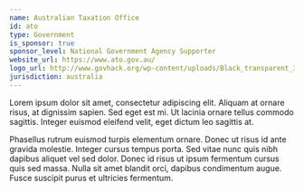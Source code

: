 ```yaml
---
name: Australian Taxation Office
id: ato
type: Government
is_sponsor: true
sponsor_level: National Government Agency Supporter
website_url: https://www.ato.gov.au/
logo_url: http://www.govhack.org/wp-content/uploads/Black_transparent_300-300x196.png
jurisdiction: australia
---
```


Lorem ipsum dolor sit amet, consectetur adipiscing elit. Aliquam at ornare risus, at dignissim sapien. Sed eget est mi. Ut lacinia ornare tellus commodo sagittis. Integer euismod eleifend velit, eget dictum leo sagittis at.

Phasellus rutrum euismod turpis elementum ornare. Donec ut risus id ante gravida molestie. Integer cursus tempus porta. Sed vitae nunc quis nibh dapibus aliquet vel sed dolor. Donec id risus ut ipsum fermentum cursus quis sed massa. Nulla sit amet blandit orci, dapibus condimentum augue. Fusce suscipit purus et ultricies fermentum.